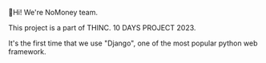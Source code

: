 👋Hi! We're NoMoney team.

This project is a part of THINC. 10 DAYS PROJECT 2023.

It's the first time that we use "Django", one of the most popular python web framework.
